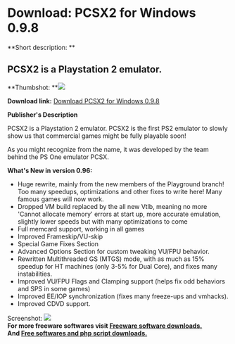 # Download: PCSX2 for Windows 0.9.8

**Short description: **

## PCSX2 is a Playstation 2 emulator.

  
**Thumbshot: **![](http://www.freewarefiles.com/screenshot/pcsx2_md.gif)   
  
**Download link:** [Download PCSX2 for Windows 0.9.8](http://freesoftwares.boysofts.com/PCSX2-For-Windows_program_13728.html)  
  

**Publisher's Description**  
  

PCSX2 is a Playstation 2 emulator. PCSX2 is the first PS2 emulator to slowly
show us that commercial games might be fully playable soon!

As you might recognize from the name, it was developed by the team behind the
PS One emulator PCSX.

**What's New in version 0.96:**

  * Huge rewrite, mainly from the new members of the Playground branch! Too many speedups, optimizations and other fixes to write here! Many famous games will now work. 
  * Dropped VM build replaced by the all new Vtlb, meaning no more 'Cannot allocate memory' errors at start up, more accurate emulation, slightly lower speeds but with many optimizations to come 
  * Full memcard support, working in all games 
  * Improved Frameskip/VU-skip 
  * Special Game Fixes Section 
  * Advanced Options Section for custom tweaking VU/FPU behavior. 
  * Rewritten Multithreaded GS (MTGS) mode, with as much as 15% speedup for HT machines (only 3-5% for Dual Core), and fixes many instabilities. 
  * Improved VU/FPU Flags and Clamping support (helps fix odd behaviors and SPS in some games) 
  * Improved EE/IOP synchronization (fixes many freeze-ups and vmhacks). 
  * Improved CDVD support. 

  
  
Screenshot: ![](http://www.freewarefiles.com/screenshot/pcsx2.gif)  
**For more freeware softwares visit [Freeware software downloads.](http://freesoftwares.boysofts.com/)**   
**And [Free softwares and php script downloads.](http://www.boysofts.com/)**

